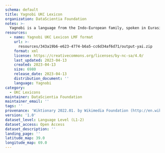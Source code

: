 ```yaml
---
schema: default
title: Yagnobi UKC Lexicon
organization: DataScientia Foundation
notes: >-
  Yagnobi is a language from the Indo-European family, spoken in Eurasia. The UKC Lexicon of Yagnobi is represented as a lexico-semantic network. It consists of words, word senses, synsets, as well as sense-level and synset-level relationships.
resources:
  - name: Yagnobi UKC Lexicon LMF format
    url: >-
      resources/343a19b6-e623-4774-b6a5-cc6d34af6d71/output-yai.zip
    format: xml
    license: https://creativecommons.org/licenses/by-nc-sa/4.0/
    last_updated: 2023-04-13
    created: 2023-04-13
    size: 6980
    release_date: 2023-04-13
    distribution_document: ''
    language: Yagnobi
category:
  - UKC Lexicons
maintainer: DataScientia Foundation
maintainer_email: ''
tags: ''
provenance: 'Wiktionary 2022.01. by Wikimedia Foundation (http://en.wiktionary.org); KinDiv: Kinship Diversity 1.0 by Temuulen Khishigsuren (http://ukc.disi.unitn.it/index.php/kinship/); Princeton WordNet 2.1 by Princeton University (https://wordnet.princeton.edu)'
version: '1.0'
dataset_level: Language Level (L1-2)
dataset_access: Open Access
dataset_description: ''
landing_page: ''
latitude_map: 39.0
longitude_map: 69.0
---
```


